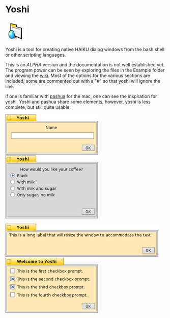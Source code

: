 # Yoshi
![yoshi icon.](https://raw.githubusercontent.com/bbjimmy/Yoshi/master/yoshi.icon.hvif.png)

Yoshi is a tool for creating native HAIKU dialog windows from the bash shell or other scripting languages.

This is an _ALPHA_ version and the documentation is not well established yet. The program power can be seen by exploring the files in the Example folder and viewing the [wiki](https://github.com/bbjimmy/Yoshi/wiki).  Most of the options for the various sections are included, some are commented out with a "#" so that yoshi will ignore the line.

if one is familiar with [pashua](http://www.bluem.net/en/mac/pashua/) for the mac, one can see the inspiration for yoshi. Yoshi and pashua share some elements, however, yoshi is less complete, but still quite usable:

![yoshi at work.](https://raw.githubusercontent.com/bbjimmy/Yoshi/master/images/textfield.png) ![yoshi at work.](https://raw.githubusercontent.com/bbjimmy/Yoshi/master/images/radiobutton.png)

![yoshi at work.](https://raw.githubusercontent.com/bbjimmy/Yoshi/master/images/text1.png) ![yoshi at work.](https://raw.githubusercontent.com/bbjimmy/Yoshi/master/images/checkbox2.png)





